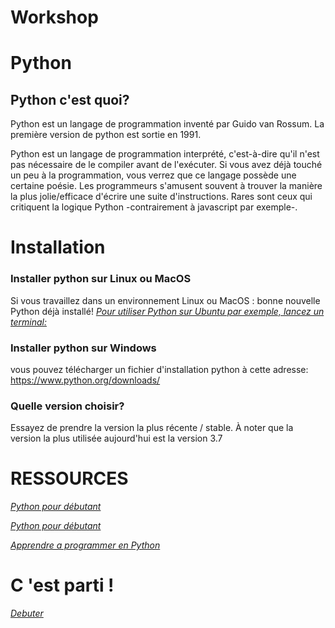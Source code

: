 # Workshop
# Python
## Python c'est quoi?

Python est un langage de programmation inventé par Guido van Rossum. La première version de python est sortie en 1991.

Python est un langage de programmation interprété, c'est-à-dire qu'il n'est pas nécessaire de le compiler avant de l'exécuter. Si vous avez déjà touché un peu à la programmation, vous verrez que ce langage possède une certaine poésie. Les programmeurs s'amusent souvent à trouver la manière la plus jolie/efficace d'écrire une suite d'instructions. Rares sont ceux qui critiquent la logique Python -contrairement à javascript par exemple-. 

# Installation

### Installer python sur Linux ou MacOS 
Si vous travaillez dans un environnement Linux ou MacOS : bonne nouvelle Python déjà installé! 
*[Pour utiliser Python sur Ubuntu par exemple, lancez un terminal: ](https://python-django.dev/page-utiliser-interpreteur-python)*

### Installer python sur Windows 
vous pouvez télécharger un fichier d'installation python à cette adresse: https://www.python.org/downloads/

### Quelle version choisir?
Essayez de prendre la version la plus récente / stable. À noter que la version la plus utilisée aujourd'hui est la version 3.7

# RESSOURCES
*[Python pour débutant](https://docs.microsoft.com/fr-fr/visualstudio/python/tutorial-working-with-python-in-visual-studio-step-00-installation?view=vs-2019)*

*[Python pour débutant](https://python-django.dev/)*

*[Apprendre a programmer en Python](https://openclassrooms.com/fr/courses/235344-apprenez-a-programmer-en-python/230659-decouvrez-python)*
# C 'est parti !

*[Debuter](https://github.com/faouzifouz/Python/blob/master/Initiation)* 
